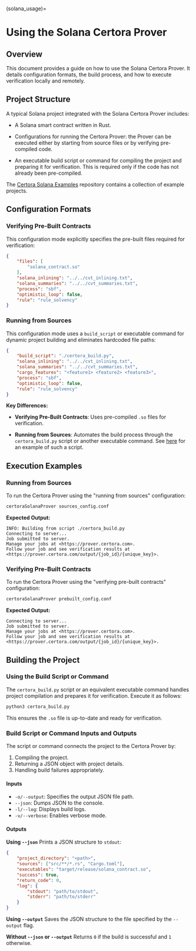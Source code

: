 (solana_usage)=
# Using the Solana Certora Prover 

## Overview

This document provides a guide on how to use the Solana Certora
Prover. It details configuration formats, the build process, and how
to execute verification locally and remotely.


## Project Structure

A typical Solana project integrated with the Solana Certora Prover includes:

- A Solana smart contract written in Rust.

- Configurations for running the Certora Prover: the Prover can be executed
  either by starting from source files or by verifying pre-compiled code.

- An executable build script or command for compiling the project and preparing
  it for verification. This is required only if the code has not already been
  pre-compiled.

The [Certora Solana Examples](https://github.com/Certora/SolanaExamples)
repository contains a collection of example projects.

## Configuration Formats

### Verifying Pre-Built Contracts

This configuration mode explicitly specifies the pre-built files required for verification:

```json
{
    "files": [
        "solana_contract.so"
    ],
    "solana_inlining": "../../cvt_inlining.txt",
    "solana_summaries": "../../cvt_summaries.txt",
    "process": "sbf",
    "optimistic_loop": false,
    "rule": "rule_solvency"
}
```

### Running from Sources

This configuration mode uses a `build_script` or executable command for dynamic project building and eliminates hardcoded file paths:

```json
{
    "build_script": "./certora_build.py",
    "solana_inlining": "../../cvt_inlining.txt",
    "solana_summaries": "../../cvt_summaries.txt",
    "cargo_features": "<feature1> <feature2> <feature3>",
    "process": "sbf",
    "optimistic_loop": false,
    "rule": "rule_solvency"
}
```

**Key Differences:**

- **Verifying Pre-Built Contracts**: Uses pre-compiled `.so` files for verification.

- **Running from Sources**: Automates the build process through the
  `certora_build.py` script or another executable
  command. See [here](https://github.com/Certora/SolanaExamples/blob/main/cvlr_by_example/first_example/certora_build.py) for an example of such a script. 

## Execution Examples

### Running from Sources

To run the Certora Prover using the "running from sources" configuration:

```bash
certoraSolanaProver sources_config.conf
```

**Expected Output:**

```
INFO: Building from script ./certora_build.py
Connecting to server...
Job submitted to server.
Manage your jobs at <https://prover.certora.com>.
Follow your job and see verification results at <https://prover.certora.com/output/{job_id}/{unique_key}>.
```

### Verifying Pre-Built Contracts

To run the Certora Prover using the "verifying pre-built contracts" configuration:

```bash
certoraSolanaProver prebuilt_config.conf
```

**Expected Output:**

```
Connecting to server...
Job submitted to server.
Manage your jobs at <https://prover.certora.com>.
Follow your job and see verification results at <https://prover.certora.com/output/{job_id}/{unique_key}>.
```

## Building the Project

### Using the Build Script or Command

The `certora_build.py` script or an equivalent executable command handles project compilation and prepares it for verification. Execute it as follows:

```bash
python3 certora_build.py
```

This ensures the `.so` file is up-to-date and ready for verification.

### Build Script or Command Inputs and Outputs

The script or command connects the project to the Certora Prover by:
1. Compiling the project.
2. Returning a JSON object with project details.
3. Handling build failures appropriately.

#### Inputs

- `-o/--output`: Specifies the output JSON file path.
- `--json`: Dumps JSON to the console.
- `-l/--log`: Displays build logs.
- `-v/--verbose`: Enables verbose mode.

#### Outputs

**Using `--json`**
Prints a JSON structure to `stdout`:

```json
{
    "project_directory": "<path>",
    "sources": ["src/**/*.rs", "Cargo.toml"],
    "executables": "target/release/solana_contract.so",
    "success": true,
    "return_code": 0,
    "log": {
        "stdout": "path/to/stdout",
        "stderr": "path/to/stderr"
    }
}
```

**Using `--output`**
Saves the JSON structure to the file specified by the `--output` flag.

**Without `--json` or `--output`**
Returns `0` if the build is successful and `1` otherwise.

